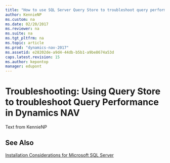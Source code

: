 ```yaml
---
title: "How to use SQL Server Query Store to troubleshoot query performance in Dynamics NAV"
author: KennieNP
ms.custom: na
ms.date: 02/20/2017
ms.reviewer: na
ms.suite: na
ms.tgt_pltfrm: na
ms.topic: article
ms.prod: "dynamics-nav-2017"
ms.assetid: e28202de-a9d4-44db-b5b1-a9be8674a53d
caps.latest.revision: 15
ms.author: kepontop
manager: edupont
---
```

# Troubleshooting: Using Query Store to troubleshoot Query Performance in Dynamics NAV
Text from KennieNP

## See Also
[Installation Considerations for Microsoft SQL Server](Installation-Considerations-for-Microsoft-SQL-Server.md)  
